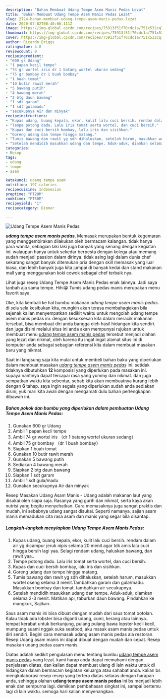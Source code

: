 ```yaml
---
description: "Bahan Membuat Udang Tempe Asem Manis Pedas Lezat"
title: "Bahan Membuat Udang Tempe Asem Manis Pedas Lezat"
slug: 2724-bahan-membuat-udang-tempe-asem-manis-pedas-lezat
date: 2020-07-02T00:40:06.111Z
image: https://img-global.cpcdn.com/recipes/75913f51f70cdc1a/751x532cq70/udang-tempe-asem-manis-pedas-foto-resep-utama.jpg
thumbnail: https://img-global.cpcdn.com/recipes/75913f51f70cdc1a/751x532cq70/udang-tempe-asem-manis-pedas-foto-resep-utama.jpg
cover: https://img-global.cpcdn.com/recipes/75913f51f70cdc1a/751x532cq70/udang-tempe-asem-manis-pedas-foto-resep-utama.jpg
author: Ricardo Briggs
ratingvalue: 4.8
reviewcount: 9
recipeingredient:
- "600 gr Udang"
- "1 papan kecil tempe"
- "74 gr wortel iris dr 1 batang wortel ukuran sedang"
- "75 gr bombay dr 1 buah bombay"
- "1 buah tomat"
- "10 butir rawit merah"
- "5 bawang putih"
- "4 bawang merah"
- "2 btg daun bawang"
- "1 sdt garam"
- "1 sdt gulamadu"
- "secukupnya Air dan minyak"
recipeinstructions:
- "Kupas udang, buang kepala, ekor, kulit lalu cuci bersih. rendam dalam air yg dicampur jeruk nipis selama 20 menit agar tdk amis lalu cuci hingga bersih lagi yaa. Selagi rendam udang, haluskan bawang, dan rawit yaa.."
- "Tempe potong dadu. Lalu iris tomat serta wortel, dan cuci bersih."
- "Kupas dan cuci bersih bombay, lalu iris dan sisihkan."
- "Goreng udang dan tempe hingga matang."
- "Tumis bawang dan rawit yg sdh dihaluskan, setelah harum, masukkan wortel oseng selama 3 menit.Tambahkan garam dan gula/madu. Masukkan bombay dan tomat. tambahkan air secukupnya."
- "Setelah mendidih masukkan udang dan tempe. Aduk-aduk, diamkan selama 2-3 menit. Matikan api, taburkan daun bawang. Pindahkan ke mangkuk, Sajikan.."
categories:
- Resep
tags:
- udang
- tempe
- asem

katakunci: udang tempe asem 
nutrition: 197 calories
recipecuisine: Indonesian
preptime: "PT28M"
cooktime: "PT50M"
recipeyield: "1"
recipecategory: Dinner

---
```



![Udang Tempe Asem Manis Pedas](https://img-global.cpcdn.com/recipes/75913f51f70cdc1a/751x532cq70/udang-tempe-asem-manis-pedas-foto-resep-utama.jpg)

<b><i>udang tempe asem manis pedas</i></b>, Memasak merupakan bentuk kegemaran yang menggembirakan dilakukan oleh bermacam kalangan. tidak hanya para wanita, sebagian laki laki juga banyak yang senang dengan kegiatan ini. walaupun hanya untuk sekedar berpesta dengan kolega atau memang sudah menjadi passion dalam dirinya. tidak asing lagi dalam dunia chef sekarang sangat banyak ditemukan pria dengan skill memasak yang luar biasa, dan lebih banyak juga kita jumpai di banyak kedai dan stand makanan mall yang menggunakan koki cowok sebagai chef terbaik nya.

Lihat juga resep Udang Tempe Asem Manis Pedas enak lainnya. Jadi saya tanbah aja sama tempe. Hihi😁 Tumis udang pedas manis merupakan menu favorit saya.

Oke, kita kembali ke hal bumbu makanan <i>udang tempe asem manis pedas</i>. di sela sela kesibukan kita, mungkin akan terasa membahagiakan bila sejenak kalian menyempatkan sedikit waktu untuk mengolah udang tempe asem manis pedas ini. dengan kesuksesan kita dalam meracik makanan tersebut, bisa membuat diri anda bangga oleh hasil hidangan kita sendiri. dan juga disini melalui situs ini anda akan mempunyai rujukan untuk membuat menu <u>udang tempe asem manis pedas</u> tersebut menjadi olahan yang lezat dan nikmat, oleh karena itu ingat ingat alamat situs ini di komputer anda sebagai sebagian referensi kita dalam membuat masakan baru yang nikmat.


Saat ini langsung saja kita mulai untuk membeli bahan baku yang diperlukan dalam membuat masakan <u><i>udang tempe asem manis pedas</i></u> ini. setidak tidaknya dibutuhkan <b>12</b> komposisi yang diperlukan pada masakan ini. supaya nantinya dapat tercapai rasa yang yummy dan nikmat. dan juga sempatkan waktu kita sebentar, sebab kita akan membuatnya kurang lebih dengan <b>6</b> tahap. saya ingin segala yang diperlukan sudah anda sediakan disini, yuk mari kita awali dengan mengamati dulu bahan perlengkapan dibawah ini.

<!--inarticleads1-->

##### Bahan pokok dan bumbu yang diperlukan dalam pembuatan Udang Tempe Asem Manis Pedas:

1. Gunakan 600 gr Udang
1. Ambil 1 papan kecil tempe
1. Ambil 74 gr wortel iris （dr 1 batang wortel ukuran sedang）
1. Ambil 75 gr bombay （dr 1 buah bombay）
1. Siapkan 1 buah tomat
1. Gunakan 10 butir rawit merah
1. Gunakan 5 bawang putih
1. Sediakan 4 bawang merah
1. Siapkan 2 btg daun bawang
1. Siapkan 1 sdt garam
1. Ambil 1 sdt gula/madu
1. Gunakan secukupnya Air dan minyak


Resep Masakan Udang Asam Manis - Udang adalah makanan laut yang disukai oleh siapa saja. Rasanya yang gurih dan nikmat, serta kaya akan nutrisi yang begitu menyehatkan. Cara memasaknya juga sangat praktis dan mudah, ini sebabnya udang sangat disukai. Seperti namanya, sajian asam manis memadukan cita rasa asam dan manis yang segar bila disantap. 

<!--inarticleads2-->

##### Langkah-langkah menyiapkan Udang Tempe Asem Manis Pedas:

1. Kupas udang, buang kepala, ekor, kulit lalu cuci bersih. rendam dalam air yg dicampur jeruk nipis selama 20 menit agar tdk amis lalu cuci hingga bersih lagi yaa. Selagi rendam udang, haluskan bawang, dan rawit yaa..
1. Tempe potong dadu. Lalu iris tomat serta wortel, dan cuci bersih.
1. Kupas dan cuci bersih bombay, lalu iris dan sisihkan.
1. Goreng udang dan tempe hingga matang.
1. Tumis bawang dan rawit yg sdh dihaluskan, setelah harum, masukkan wortel oseng selama 3 menit.Tambahkan garam dan gula/madu. Masukkan bombay dan tomat. tambahkan air secukupnya.
1. Setelah mendidih masukkan udang dan tempe. Aduk-aduk, diamkan selama 2-3 menit. Matikan api, taburkan daun bawang. Pindahkan ke mangkuk, Sajikan..


Saus asam manis ini bisa dibuat dengan mudah dari saus tomat botolan. Kalau tidak ada lobster bisa diganti udang, cumi, kerang atau lainnya.. tempat kerabat untuk berkunjung, pulang pulang bawa lopster kecil kecil, mumpung suami nggak suka seafood, aku masak asam manis pedas untuk diri sendiri. Begini cara memasak udang asam manis pedas ala restoran. Resep Udang asam manis ini dapat dibuat dengan mudah dan cepat. Resep masakan udang pedas asam manis. 

Diatas adalah sedikit pengulasan menu tentang bumbu <u>udang tempe asem manis pedas</u> yang lezat. kami harap anda dapat memahami dengan penjelasan diatas, dan kalian dapat membuat ulang di lain waktu untuk di hidangkan dalam bermacam kegiatan keluarga atau sahabat anda. kalian bs mengkolaborasi resep resep yang tertera diatas selaras dengan harapan anda, sehingga olahan <b>udang tempe asem manis pedas</b> ini bs menjadi lebih enak dan sempurna lagi. demikian pembahasan singkat ini, sampai bertemu lagi di lain waktu. semoga hari kalian menyenangkan.
